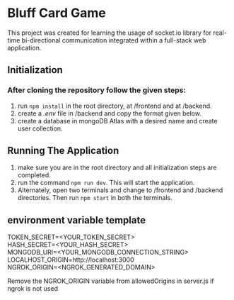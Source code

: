 # Bluff Card Game
This project was created for learning the usage of socket.io library for real-time bi-directional communication integrated within a full-stack web application.

## Initialization

### After cloning the repository follow the given steps:

1. run `npm install` in the root directory, at /frontend and at /backend.
2. create a *.env* file in /backend and copy the format given below.
3. create a database in mongoDB Atlas with a desired name and create user collection.

## Running The Application
1. make sure you are in the root directory and all initialization steps are completed.
2. run the command `npm run dev`. This will start the application.
3. Alternately, open two terminals and change to /frontend and /backend directories. Then run `npm start` in both the terminals.

## environment variable template

TOKEN_SECRET=<YOUR_TOKEN_SECRET>   
HASH_SECRET=<YOUR_HASH_SECRET>   
MONGODB_URI=<YOUR_MONGODB_CONNECTION_STRING>    
LOCALHOST_ORIGIN=http://localhost:3000   
NGROK_ORIGIN=<NGROK_GENERATED_DOMAIN>   

Remove the NGROK_ORIGIN variable from allowedOrigins in server.js if ngrok is not used